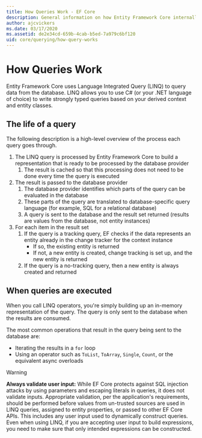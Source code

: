 ```yaml
---
title: How Queries Work - EF Core
description: General information on how Entity Framework Core internally compiles and executes queries
author: ajcvickers
ms.date: 03/17/2020
ms.assetid: de2e34cd-659b-4cab-b5ed-7a979c6bf120
uid: core/querying/how-query-works
---
```


# How Queries Work

Entity Framework Core uses Language Integrated Query (LINQ) to query data from the database. LINQ allows you to use C# (or your .NET language of choice) to write strongly typed queries based on your derived context and entity classes.

## The life of a query

The following description is a high-level overview of the process each query goes through.

1. The LINQ query is processed by Entity Framework Core to build a representation that is ready to be processed by the database provider
   1. The result is cached so that this processing does not need to be done every time the query is executed
2. The result is passed to the database provider
   1. The database provider identifies which parts of the query can be evaluated in the database
   2. These parts of the query are translated to database-specific query language (for example, SQL for a relational database)
   3. A query is sent to the database and the result set returned (results are values from the database, not entity instances)
3. For each item in the result set
   1. If the query is a tracking query, EF checks if the data represents an entity already in the change tracker for the context instance
      * If so, the existing entity is returned
      * If not, a new entity is created, change tracking is set up, and the new entity is returned
   2. If the query is a no-tracking query, then a new entity is always created and returned

## When queries are executed

When you call LINQ operators, you're simply building up an in-memory representation of the query. The query is only sent to the database when the results are consumed.

The most common operations that result in the query being sent to the database are:

* Iterating the results in a `for` loop
* Using an operator such as `ToList`, `ToArray`, `Single`, `Count`, or the equivalent async overloads

> [!WARNING]  
> **Always validate user input:** While EF Core protects against SQL injection attacks by using parameters and escaping literals in queries, it does not validate inputs. Appropriate validation, per the application's requirements, should be performed before values from un-trusted sources are used in LINQ queries, assigned to entity properties, or passed to other EF Core APIs. This includes any user input used to dynamically construct queries. Even when using LINQ, if you are accepting user input to build expressions, you need to make sure that only intended expressions can be constructed.
